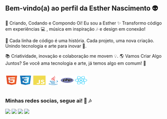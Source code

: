 ## Bem-vindo(a) ao perfil da Esther Nascimento 👽

🚀 Criando, Codando e Compondo
Oi! Eu sou a Esther ✨ Transformo código em experiências  💻 , música em inspiração  🎶  e design em conexão!

🎨 Cada linha de código é uma história. Cada projeto, uma nova criação. Unindo tecnologia e arte para inovar 🚀.

📚 Criatividade, inovação e colaboração me movem 💡.
🌎 Vamos Criar Algo Juntos?
Se você ama tecnologia e arte, já temos algo em comum! 💚


<div style="display: inline_block"><br>
  <img align="center" alt="HTML" height="30" width="40" src="https://raw.githubusercontent.com/devicons/devicon/master/icons/html5/html5-original.svg">
  <img align="center" alt="CSS" height="30" width="40" src="https://raw.githubusercontent.com/devicons/devicon/master/icons/css3/css3-original.svg">
  <img align="center" alt="Js" height="30" width="40" src="https://raw.githubusercontent.com/devicons/devicon/master/icons/javascript/javascript-plain.svg">
  <img align="center" alt="JAVA" height="30" width="40" src="https://raw.githubusercontent.com/devicons/devicon/master/icons/java/java-original.svg">
  <img align="center" alt="PHP" height="30" width="40" src="https://raw.githubusercontent.com/devicons/devicon/master/icons/php/php-original.svg">
  <img align="center" alt="REACT" height="30" width="40" src="https://raw.githubusercontent.com/devicons/devicon/master/icons/react/react-original.svg">

</div>
 
 <br>
 
  ### Minhas redes socias, segue ai! 🪩 🎶
 
<div> 
  <a href="https://www.instagram.com/esthernascimentooficial/" target="_blank"><img src="https://img.shields.io/badge/-Instagram-%23E4405F?style=for-the-badge&logo=instagram&logoColor=white" target="_blank"></a>
  <a href="https://www.youtube.com/@esthernascimentooficial" target="_blank"><img src="https://img.shields.io/badge/YouTube-FF0000?style=for-the-badge&logo=youtube&logoColor=white" target="_blank"></a>
  <a href = "mailto:esthersolzinhacarambola@gmail.com"><img src="https://img.shields.io/badge/-Gmail-%23333?style=for-the-badge&logo=gmail&logoColor=white" target="_blank"></a>
  <a href="https://www.linkedin.com/in/esthernascimentooficial" target="_blank"><img src="https://img.shields.io/badge/-LinkedIn-%230077B5?style=for-the-badge&logo=linkedin&logoColor=white" target="_blank"></a>
</div>
